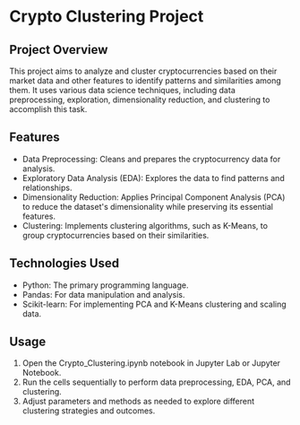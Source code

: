 # Crypto Clustering Project

## Project Overview  

This project aims to analyze and cluster cryptocurrencies based on their market data and other features to identify patterns and similarities among them. It uses various data science techniques, including data preprocessing, exploration, dimensionality reduction, and clustering to accomplish this task.  

## Features  
- Data Preprocessing: Cleans and prepares the cryptocurrency data for analysis.  
- Exploratory Data Analysis (EDA): Explores the data to find patterns and relationships.  
- Dimensionality Reduction: Applies Principal Component Analysis (PCA) to reduce the dataset's dimensionality while preserving its essential features.  
- Clustering: Implements clustering algorithms, such as K-Means, to group cryptocurrencies based on their similarities.  

## Technologies Used  
- Python: The primary programming language.  
- Pandas: For data manipulation and analysis.    
- Scikit-learn: For implementing PCA and K-Means clustering and scaling data.  

## Usage
1. Open the Crypto_Clustering.ipynb notebook in Jupyter Lab or Jupyter Notebook.  
2. Run the cells sequentially to perform data preprocessing, EDA, PCA, and clustering.  
3. Adjust parameters and methods as needed to explore different clustering strategies and outcomes.  


